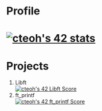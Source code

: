 # Profile
# [![cteoh's 42 stats](https://badge42.vercel.app/api/v2/clj2mulun019608meuhvnlwn8/stats?cursusId=21&coalitionId=183)](https://github.com/JaeSeoKim/badge42)

# Projects
1. Libft<br>[![cteoh's 42 Libft Score](https://badge42.vercel.app/api/v2/clj2mulun019608meuhvnlwn8/project/3094997)](https://github.com/JaeSeoKim/badge42)
2. ft_printf<br>[![cteoh's 42 ft_printf Score](https://badge42.vercel.app/api/v2/clj2mulun019608meuhvnlwn8/project/3110929)](https://github.com/JaeSeoKim/badge42)
